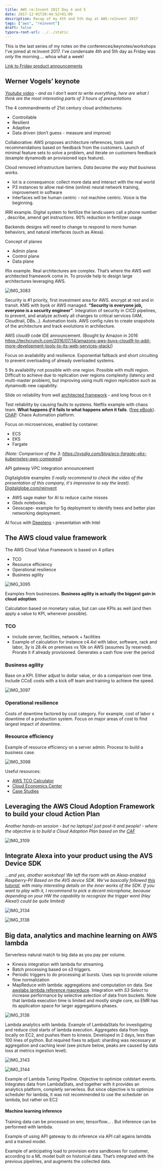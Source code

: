 ```yaml
---
title: AWS re:Invent 2017 Day 4 and 5
date: 2017-12-01T20:44:52+01:00
description: Recap of my 4th and 5th day at AWS:reInvent 2017
tags: ["aws", "reinvent"]
draft: false
typora-root-url: ../../static
---
```


This is the last series of my notes on the conferences/keynotes/workshops I've joined at re:Invent 2017. I've condensate 4th and 5th day as Friday was _only_ the morning.... whoa what a week!

[Link to Friday product announcements](https://aws.amazon.com/new/reinvent/)

## Werner Vogels’ keynote

_[Youtube video](https://www.youtube.com/watch?v=nFKVzEAm-ts) - and as I don't want to write everything, here are what I think are the most interesting parts of 3 hours of presentations_

The 4 commandments of 21st century cloud architectures:

- Controllable
- Resilient
- Adaptive
- Data driven (don’t guess - measure and improve)

Collaborative: AWS proposes architecture references, tools and recommendations based on feedback from the customers. Launch of minimal feature sets to solve a problem, and iterate on customers feedback (example dynamodb an provisioned iops feature).

Cloud removed infrastructure barriers. *Data became the way that business works*.

- Iot is a consequence: collect more data and interact with the real world
- P3 instances to allow real-time (online) neural network training, improvement in software
- Interfaces will be human centric - not machine centric. Voice is the beginning.

IRRI example. Digital system to fertilize the lands:users call a phone number , describe, amend get instructions. 90% reduction in fertilizer usage

Backends designs will need to change to respond to more human behaviors, and natural interfaces (such as Alexa).

Concept of planes

- Admin plane
- Control plane
- Data plane

Iflix example. Real architectures are complex. That’s where the AWS well architected framework come in. To provide help to design large architectures leveraging AWS.

![IMG_3083](/img/aws-reinvent-2017/day4/IMG_3083.jpg)

Security is #1 priority, first investment area for AWS. encrypt at rest and in transit. KMS with byok or AWS managed. **“Security is everyone job, everyone is a security engineer”**. Integration of security in CICD pipelines, to prevent, and analyze actively all changes to critical services (IAM, Cloudtrail, DBs...). Automation tools. AWS config rules to create snapshots of the architecture and track evolutions in architecture.

AWS cloud9 code IDE announcement. (Bought by Amazon in 2016 <https://techcrunch.com/2016/07/14/amazons-aws-buys-cloud9-to-add-more-development-tools-to-its-web-services-stack/>)

Focus on availability and resilience. Exponential fallback and short circuiting to prevent overloading of already overloaded systems.

5 9s availability not possible with one region. Possible with multi region. Difficult to achieve due to replication over regions complexity (latency and multi-master problem), but improving using multi region replication such as dynamodb new capability.

Slide on reliability from well [architected framework](https://aws.amazon.com/architecture/well-architected/) - and long focus on it

Test reliability by causing faults to systems. Netflix example with chaos team. **What happens *if* it fails to what happens *when* it fails**. ([free eBook](http://www.oreilly.com/webops-perf/free/chaos-engineering.csp)). [ChAP](https://medium.com/netflix-techblog/chap-chaos-automation-platform): Chaos Automation platform.

Focus on microservices, enabled by container.

- ECS
- EKS
- Fargate

*(Note: Comparison of the 3: https://sysdig.com/blog/ecs-fargate-eks-kubernetes-aws-compared)*

API gateway VPC integration announcement

Digitalgloble examples _(I really recommend to check the video of the presentation of this company, it's  impressive to say the least)_. [Digitalglobe.com/reinvent](http://digitalglobe.com/reinvent)

- AWS sage maker for AI to reduce cache misses
- Gbdx notebooks.
- Geoscape- example for 5g deployment to identify trees and better plan networking deployment.

AI focus with [Deeplens](https://aws.amazon.com/deeplens/) - presentation with Intel





## The AWS cloud value framework

The AWS Cloud Value Framework is based on 4 pillars

- TCO
- Resource efficiency
- Operational resilience
- Business agility

![IMG_3095](/img/aws-reinvent-2017/day4/IMG_3095.jpg)

Examples from businesses. **Business agility is actually the biggest gain in cloud adoption**.

Calculation based on monetary value, but can use KPIs as well (and then apply a value to KPI, whenever possible).

### TCO

- include server, facilities, network + facilities
- Example of calculation for instance c4.4xl with labor, software, rack and labor, 3y is 28.4k on premises vs 10k on AWS (assumes 3y reserved). Prorate it if already provisioned. Generates a cash flow over the period

### Business agility

Base on a KPI. Either adjust to dollar value, or do a comparison over time. Include CCoE costs with a kick off team and training to achieve the speed.

![IMG_3097](/img/aws-reinvent-2017/day4/IMG_3097.jpg)

### Operational resilience

Costs of downtime factored by cost category. For example, cost of labor x downtime of a production system. Focus on major areas of cost to find largest impact of downtime.

### Resource efficiency

Example of resource efficiency on a server admin. Process to build a business case.

![IMG_3098](/img/aws-reinvent-2017/day4/IMG_3101.jpg)

Useful resources:

- [AWS TCO Calculator](https://aws.amazon.com/tco-calculator/)
- [Cloud Economics Center](https://aws.amazon.com/economics/)
- [Case Studies](https://aws.amazon.com/solutions/case-studies/all/)





## Leveraging the AWS Cloud Adoption Framework to build your cloud Action Plan

_Another hands-on session - but no laptops! just post-it and people! - where the objective is to build a Cloud Adoption Plan based on the [CAF](https://aws.amazon.com/professional-services/CAF/)_

![IMG_3109](/img/aws-reinvent-2017/day4/IMG_3109.jpg)



## Integrate Alexa into your product using the AVS Device SDK

_...and yes, another workshop! We left the room with an Alexa-enabled Raspberry-Pi! Based on the AVS device SDK. We've basically followed [this tutorial](https://github.com/alexa/avs-device-sdk/wiki/Raspberry-Pi-Quick-Start-Guide), with many interesting details on the inner works of the SDK. If you want to play with it, I recommend to pick a decent microphone, because depending on your HW the capability to recognize the trigger word (Hey Alexa!) could be quite limited)_

![IMG_3134](/img/aws-reinvent-2017/day5/IMG_3134.jpg)

![IMG_3138](/img/aws-reinvent-2017/day5/IMG_3138.jpg)





## Big data, analytics and machine learning on AWS lambda

Serverless natural match to big data as you pay per volume.

- Kinesis integration with lambda for streaming.
- Batch processing based on s3 triggers.
- Periodic triggers to do processing at bursts. Uses sqs to provide volume flow normalization
- MapReduce with lambda: aggregations and computation on data. See [awslabs lambda reference mapreduce](https://github.com/awslabs/lambda-refarch-mapreduce). Integration with *S3 Select* to increase performance by selective selection of data from buckets. Note that lambda execution time is limited and mostly single core, so EMR has its application space for larger aggregations phases.

![IMG_3138](/img/aws-reinvent-2017/day5/IMG_3138.jpg)

Lambda analytics with lambda. Example of LambdaStats for investigating and reduce clod starts of lambda execution. Aggregates data from logs locally on EC2, and pushes them to kinesis. Developed in 2 days, less than 100 lines of python. But required fixes to adjust: sharding was necessary at aggregation and caching level (see picture below, peaks are caused by data loss at metrics ingestion level).

![IMG_3143](/img/aws-reinvent-2017/day5/IMG_3143.jpg)

![IMG_3144](/img/aws-reinvent-2017/day5/IMG_3144.jpg)

Example of Lambda Tuning Pipeline. Objective to optimize coldstart events. Integrates data from LambdaStats, and together with it provides an analytics platform, completly serverless. But since objective is to optimize scheduler for lambda, it was not recommended to use the scheduler on lambda, but rather on EC2

#### Machine learning inference

Training data can be processed on emr, tensorflow... . But inference can be performed with lambda.

Example of using API gateway to do inference via API call agains lamdda and a trained model.

Example of anticipating load to provision extra sandboxes for customer, according to a ML model built on historical data. That’s integrated with the previous pipelines, and augments the collected data.